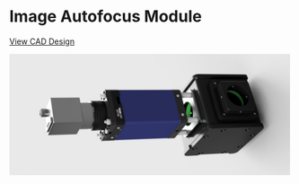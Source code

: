 # Image Autofocus Module

<a href="https://a360.co/3p8be5k">View CAD Design</a>

<img src="../Images/Image-Autofocus.jpg" width="500">
